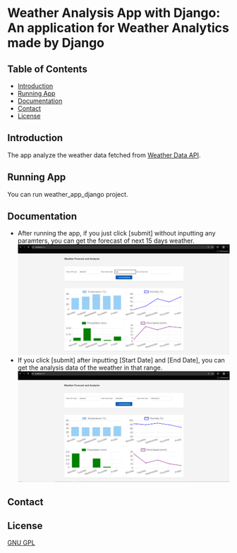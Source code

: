 # Weather Analysis App with Django: An application for Weather Analytics made by Django

## Table of Contents
* [Introduction](#introduction)
* [Running App](#running-app)
* [Documentation](#documentation)
* [Contact](#contact)
* [License](#license)

## Introduction
The app analyze the weather data fetched from [Weather Data API](https://www.visualcrossing.com/weather-api).

## Running App
You can run weather_app_django project.

## Documentation
* After running the app, if you just click [submit] without inputting any paramters, you can get  the forecast of next 15 days weather.
![forecasting](img/forecast.png)
* If you click [submit] after inputting [Start Date] and [End Date], you can get the analysis data of the weather in that range.
![analyzing](img/analysis.png)

## Contact

## License
[GNU GPL](LICENSE.txt)

